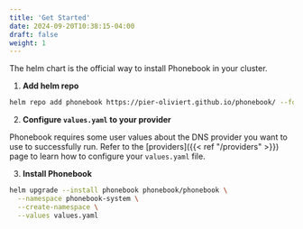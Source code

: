```yaml
---
title: 'Get Started'
date: 2024-09-20T10:38:15-04:00
draft: false
weight: 1
---
```


The helm chart is the official way to install Phonebook in your cluster.

1. **Add helm repo**

```sh
helm repo add phonebook https://pier-oliviert.github.io/phonebook/ --force-update
```

2. **Configure `values.yaml` to your provider**

Phonebook requires some user values about the DNS provider you want to use to successfully run. Refer to the [providers]({{< ref "/providers" >}}) page to learn how to configure your `values.yaml` file.

3. **Install Phonebook**
```sh
helm upgrade --install phonebook phonebook/phonebook \
  --namespace phonebook-system \
  --create-namespace \
  --values values.yaml
```
